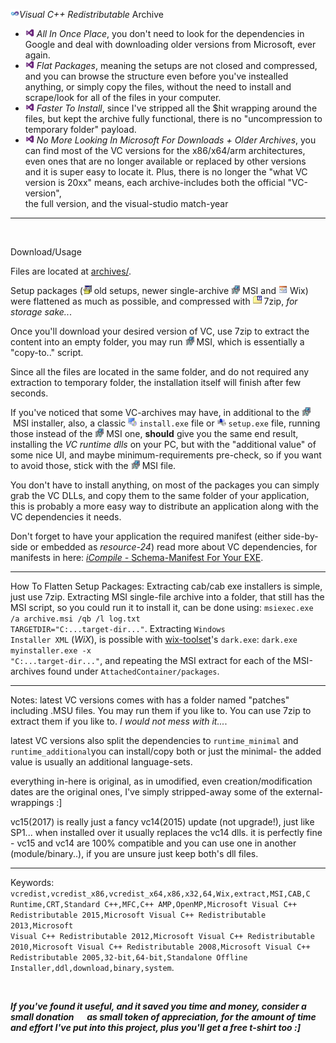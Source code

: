 <img height="14" width="14" src="resources/icon5.png"/><em>Visual C++ Redistributable</em> Archive &nbsp; <a href="https://paypal.me/e1adkarak0"><img height="14" width="14" src="https://www.paypalobjects.com/webstatic/mktg/Logo/pp-logo-100px.png"></a>

<ul>
<li><img height="14" width="14" src="resources/icon6.png"/> <em>All In Once Place</em>, you don't need to look for the dependencies in Google and deal with downloading older versions from Microsoft, ever again.</li>
<li><img height="14" width="14" src="resources/icon6.png"/> <em>Flat Packages</em>, meaning the setups are not closed and compressed, and you can browse the structure even before you've instealled anything, or simply copy the files, without the need to install and scrape/look for all of the files in your computer.</li>
<li><img height="14" width="14" src="resources/icon6.png"/> <em>Faster To Install</em>, since I've stripped all the $hit wrapping around the files, but kept the archive fully functional, there is no "uncompression to temporary folder" payload.</li>
<li><img height="14" width="14" src="resources/icon6.png"/> <em>No More Looking In Microsoft For Downloads + Older Archives</em>, you can find most of the VC versions for the x86/x64/arm architectures, even ones that are no longer available or replaced by other versions <br/>and it is super easy to locate it. Plus, there is no longer the "what VC version is 20xx" means, each archive-includes both the official "VC-version", <br/>the full version, and the visual-studio match-year</li>
</ul>

<hr/>
<br/>

Download/Usage

Files are located at <a href="archives/">archives/</a>.

Setup packages (<img height="14" width="14" src="resources/icon_setup.png"/>&nbsp;old setups, newer single-archive <img height="14" width="14" src="resources/icon_msi.png"/>&nbsp;MSI and <img height="14" width="14" src="resources/icon_wix.png"/>&nbsp;Wix) were flattened as much as possible, and compressed with <img height="14" width="14" src="resources/icon_7z.png"/>&nbsp;7zip, <em>for storage sake..</em>.

Once you'll download your desired version of VC,
use 7zip to extract the content into an empty folder,
you may run <img height="14" width="14" src="resources/icon_msi.png"/>&nbsp;MSI,
which is essentially a "copy-to.." script.

Since all the files are located in the same folder,
and do not required any extraction to temporary folder,
the installation itself will finish after few seconds.

If you've noticed that some VC-archives may have, in additional to the <img height="14" width="14" src="resources/icon_msi.png"/>&nbsp;MSI installer, also, a classic <img height="14" width="14" src="resources/icon_installer1.png"/>&nbsp;<code>install.exe</code> file or <img height="14" width="14" src="resources/icon_installer2.png"/>&nbsp;<code>setup.exe</code> file, running those instead of the <img height="14" width="14" src="resources/icon_msi.png"/>&nbsp;MSI one, <strong>should</strong> give you the same end result, installing the <em>VC runtime dlls</em> on your PC, but with the "additional value" of some nice UI, and maybe minimum-requirements pre-check, so if you want to avoid those, stick with the <img height="14" width="14" src="resources/icon_msi.png"/>&nbsp;MSI file.

You don't have to install anything, on most of the packages you can simply grab the VC DLLs, and copy them to the same folder of your application, this is probably a more easy way to distribute an application along with the VC dependencies it needs.

Don't forget to have your application the required manifest (either side-by-side or embedded as <em>resource-24</em>)
read more about VC dependencies, for manifests in here: <a href="http://icompile.eladkarako.com/schema-manifest-for-your-exe"><em>iCompile - </em>Schema-Manifest For Your EXE</a>.

<hr/>

How To Flatten Setup Packages: 
Extracting cab/cab exe installers is simple, just use 7zip.
Extracting MSI single-file archive into a folder, that still has the MSI script, so you could run it to install it, can be done using: <code>msiexec.exe /a archive.msi /qb /l log.txt TARGETDIR="C:\...target-dir...\"</code>.
Extracting <code>Windows Installer XML</code> (<em>WiX</em>), is possible with <a href="https://github.com/wixtoolset/wix3/releases/">wix-toolset</a>'s <code>dark.exe</code>: <code>dark.exe myinstaller.exe -x "C:\...target-dir...\"</code>, and repeating the MSI extract for each of the MSI-archives found under <code>AttachedContainer/packages</code>.

<hr/>

Notes: 
latest VC versions comes with has a folder named "patches" including .MSU files. You may run them if you like to. You can use 7zip to extract them if you like to. <em>I would not mess with it...</em>.

latest VC versions also split the dependencies to <code>runtime_minimal</code> and <code>runtime_additional</code>you can install/copy both or just the minimal- the added value is usually an additional language-sets.

everything in-here is original, as in umodified, even creation/modification dates are the original ones, I've simply stripped-away some of the external-wrappings :]

vc15(2017) is really just a fancy vc14(2015) update (not upgrade!), just like SP1... when installed over it usually replaces the vc14 dlls. it is perfectly fine - vc15 and vc14 are 100% compatible and you can use one in another (module/binary..), if you are unsure just keep both's dll files.

<hr/>

Keywords: <code>vcredist,vcredist_x86,vcredist_x64,x86,x32,64,Wix,extract,MSI,CAB,C Runtime,CRT,Standard C++,MFC,C++ AMP,OpenMP,Microsoft Visual C++ Redistributable 2015,Microsoft Visual C++ Redistributable 2013,Microsoft Visual C++ Redistributable 2012,Microsoft Visual C++ Redistributable 2010,Microsoft Visual C++ Redistributable 2008,Microsoft Visual C++ Redistributable 2005,32-bit,64-bit,Standalone Offline Installer,ddl,download,binary,system</code>.

<br/>

<strong><em>If you've found it useful, and it saved you time and money, consider a small donation <a href="https://paypal.me/e1adkarak0"><img height="14" width="14" src="https://www.paypalobjects.com/webstatic/mktg/Logo/pp-logo-100px.png"></a> as small token of appreciation, for the amount of time and effort I've put into this project, plus you'll get a free t-shirt too :]</em></strong>
